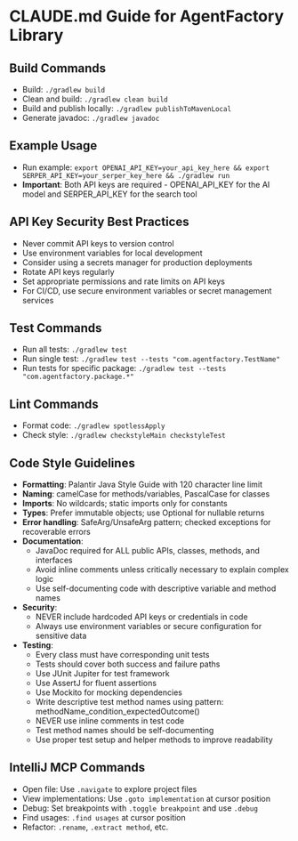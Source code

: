 # CLAUDE.md Guide for AgentFactory Library

## Build Commands
- Build: `./gradlew build`
- Clean and build: `./gradlew clean build`
- Build and publish locally: `./gradlew publishToMavenLocal`
- Generate javadoc: `./gradlew javadoc`

## Example Usage
- Run example: `export OPENAI_API_KEY=your_api_key_here && export SERPER_API_KEY=your_serper_key_here && ./gradlew run`
- **Important**: Both API keys are required - OPENAI_API_KEY for the AI model and SERPER_API_KEY for the search tool

## API Key Security Best Practices
- Never commit API keys to version control
- Use environment variables for local development
- Consider using a secrets manager for production deployments
- Rotate API keys regularly
- Set appropriate permissions and rate limits on API keys
- For CI/CD, use secure environment variables or secret management services

## Test Commands
- Run all tests: `./gradlew test`
- Run single test: `./gradlew test --tests "com.agentfactory.TestName"`
- Run tests for specific package: `./gradlew test --tests "com.agentfactory.package.*"`

## Lint Commands
- Format code: `./gradlew spotlessApply`
- Check style: `./gradlew checkstyleMain checkstyleTest`

## Code Style Guidelines
- **Formatting**: Palantir Java Style Guide with 120 character line limit
- **Naming**: camelCase for methods/variables, PascalCase for classes
- **Imports**: No wildcards; static imports only for constants
- **Types**: Prefer immutable objects; use Optional for nullable returns
- **Error handling**: SafeArg/UnsafeArg pattern; checked exceptions for recoverable errors
- **Documentation**:
  - JavaDoc required for ALL public APIs, classes, methods, and interfaces
  - Avoid inline comments unless critically necessary to explain complex logic
  - Use self-documenting code with descriptive variable and method names
- **Security**:
  - NEVER include hardcoded API keys or credentials in code
  - Always use environment variables or secure configuration for sensitive data
- **Testing**:
  - Every class must have corresponding unit tests
  - Tests should cover both success and failure paths
  - Use JUnit Jupiter for test framework
  - Use AssertJ for fluent assertions
  - Use Mockito for mocking dependencies
  - Write descriptive test method names using pattern: methodName_condition_expectedOutcome()
  - NEVER use inline comments in test code
  - Test method names should be self-documenting
  - Use proper test setup and helper methods to improve readability

## IntelliJ MCP Commands
- Open file: Use `.navigate` to explore project files
- View implementations: Use `.goto implementation` at cursor position
- Debug: Set breakpoints with `.toggle breakpoint` and use `.debug`
- Find usages: `.find usages` at cursor position
- Refactor: `.rename`, `.extract method`, etc.
